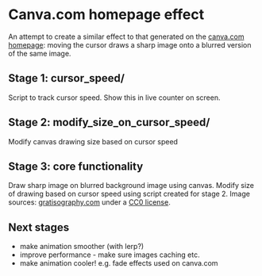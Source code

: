 # Canva.com homepage effect
An attempt to create a similar effect to that generated on the [canva.com homepage](https://www.canva.com/): moving the cursor draws a sharp image onto a blurred version of the same image.

## Stage 1: cursor_speed/

Script to track cursor speed. Show this in live counter on screen.

## Stage 2: modify_size_on_cursor_speed/

Modify canvas drawing size based on cursor speed

## Stage 3: core functionality

Draw sharp image on blurred background image using canvas. Modify size of drawing based on cursor speed using script created for stage 2. Image sources: [gratisography.com](http://gratisography.com/) under a [CC0 license](http://gratisography.com/terms.html).

## Next stages

- make animation smoother (with lerp?)
- improve performance - make sure images caching etc.
- make animation cooler! e.g. fade effects used on canva.com
